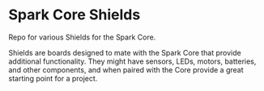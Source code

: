 Spark Core Shields
=======

Repo for various Shields for the Spark Core.

Shields are boards designed to mate with the Spark Core that provide additional functionality. They might have sensors, LEDs, motors, batteries, and other components, and when paired with the Core provide a great starting point for a project.